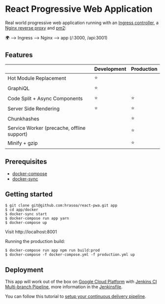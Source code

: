 # React Progressive Web Application

Real world progressive web application running with an [Ingress controller](https://kubernetes.io/docs/concepts/services-networking/ingress/), a [Nginx reverse proxy](https://www.nginx.com/resources/wiki/) and [pm2](http://pm2.keymetrics.io/):

:earth_africa: --> Ingress --> Nginx --> app (/:3000, /api:3001)

## Features

| | Development | Production
--- | --- | ---
Hot Module Replacement | :star: |
GraphiQL | :star: |
Code Split + Async Components | :star: | :star:
Server Side Rendering | :star: | :star:
Chunkhashes | | :star:
Service Worker (precache, offline support) | | :star:
Minify + gzip | | :star:

## Prerequisites

* [docker-compose](https://docs.docker.com/compose/)
* [docker-sync](http://docker-sync.io/)

## Getting started

    $ git clone git@github.com:hrasoa/react-pwa.git app
    $ cd app/docker
    $ docker-sync start
    $ docker-compose run app yarn
    $ docker-compose up

Visit http://localhost:8001

Running the production build:

    $ docker-compose run app npm run build:prod
    $ docker-compose -f docker-compose.yml -f production.yml up    
  
## Deployment

This app will work out of the box on [Google Cloud Platform](https://cloud.google.com/) with [Jenkins CI Multi-branch Pipeline](https://jenkins.io/doc/book/pipeline/multibranch/), more information in the [Jenkinsfile](/Jenkinsfile).

You can follow this tutorial to [setup your continuous delivery pipeline](https://cloud.google.com/solutions/continuous-delivery-jenkins-container-engine).
   
